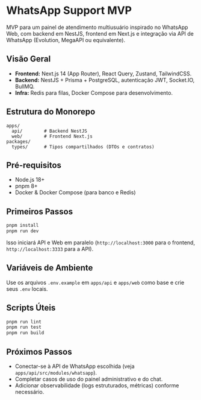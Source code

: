 # WhatsApp Support MVP

MVP para um painel de atendimento multiusuário inspirado no WhatsApp Web, com backend em NestJS, frontend em Next.js e integração via API de WhatsApp (Evolution, MegaAPI ou equivalente).

## Visão Geral
- **Frontend:** Next.js 14 (App Router), React Query, Zustand, TailwindCSS.
- **Backend:** NestJS + Prisma + PostgreSQL, autenticação JWT, Socket.IO, BullMQ.
- **Infra:** Redis para filas, Docker Compose para desenvolvimento.

## Estrutura do Monorepo
```
apps/
  api/        # Backend NestJS
  web/        # Frontend Next.js
packages/
  types/      # Tipos compartilhados (DTOs e contratos)
```

## Pré-requisitos
- Node.js 18+
- pnpm 8+
- Docker & Docker Compose (para banco e Redis)

## Primeiros Passos
```powershell
pnpm install
pnpm run dev
```
Isso iniciará API e Web em paralelo (`http://localhost:3000` para o frontend, `http://localhost:3333` para a API).

## Variáveis de Ambiente
Use os arquivos `.env.example` em `apps/api` e `apps/web` como base e crie seus `.env` locais.

## Scripts Úteis
```powershell
pnpm run lint
pnpm run test
pnpm run build
```

## Próximos Passos
- Conectar-se à API de WhatsApp escolhida (veja `apps/api/src/modules/whatsapp`).
- Completar casos de uso do painel administrativo e do chat.
- Adicionar observabilidade (logs estruturados, métricas) conforme necessário.
